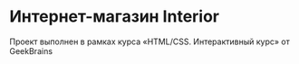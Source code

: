 # Интернет-магазин Interior

Проект выполнен в рамках курса «HTML/CSS. Интерактивный курс» от GeekBrains 
